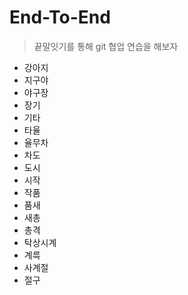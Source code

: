 # End-To-End
> 끝말잇기를 통해 git 협업 연습을 해보자

- 강아지
- 지구야
- 야구장
- 장기
- 기타
- 타율
- 율무차
- 차도
- 도시
- 시작
- 작품
- 품새
- 새총
- 총격
- 탁상시계
- 계륵
- 사계절
- 절구